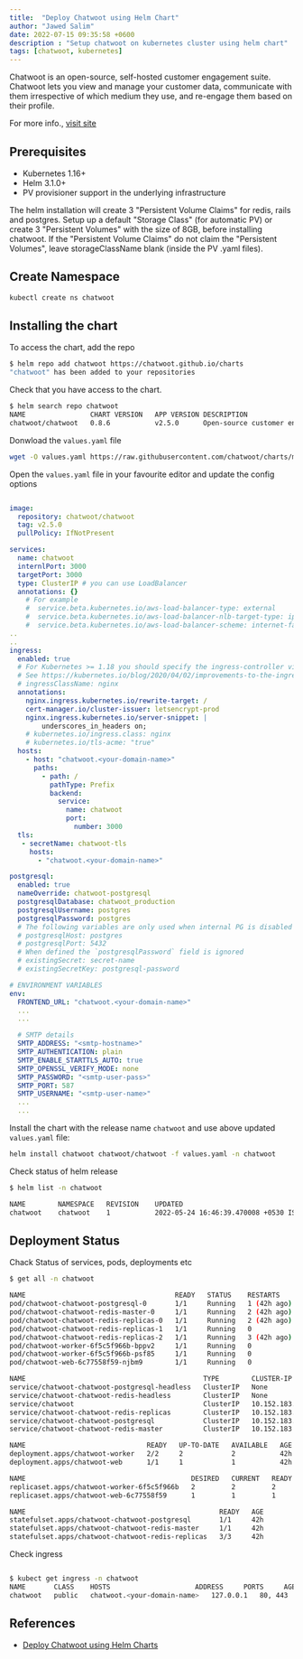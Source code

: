```yaml
---
title:  "Deploy Chatwoot using Helm Chart"
author: "Jawed Salim"
date: 2022-07-15 09:35:58 +0600
description : "Setup chatwoot on kubernetes cluster using helm chart"
tags: [chatwoot, kubernetes]
---
```


Chatwoot is an open-source, self-hosted customer engagement suite. Chatwoot lets you view and manage your customer data, 
communicate with them irrespective of which medium they use, and re-engage them based on their profile.

For more info., [visit site](https://www.chatwoot.com/)

## Prerequisites

- Kubernetes 1.16+
- Helm 3.1.0+
- PV provisioner support in the underlying infrastructure

The helm installation will create 3 "Persistent Volume Claims" for redis, rails and postgres. Setup up a default "Storage Class" (for automatic PV) or create 3 "Persistent Volumes" with the size of 8GB, before installing chatwoot. If the "Persistent Volume Claims" do not claim the "Persistent Volumes", leave storageClassName blank (inside the PV .yaml files).

## Create Namespace

```sh
kubectl create ns chatwoot
```

## Installing the chart

To access the chart, add the repo

```sh
$ helm repo add chatwoot https://chatwoot.github.io/charts
"chatwoot" has been added to your repositories
```

Check that you have access to the chart.

```sh
$ helm search repo chatwoot
NAME             	CHART VERSION	APP VERSION	DESCRIPTION
chatwoot/chatwoot	0.8.6        	v2.5.0     	Open-source customer engagement suite, an alter...
```

Donwload the `values.yaml` file

```sh
wget -O values.yaml https://raw.githubusercontent.com/chatwoot/charts/main/charts/chatwoot/values.yaml
```

Open the `values.yaml` file in your favourite editor and update the config options

```yaml

image:
  repository: chatwoot/chatwoot
  tag: v2.5.0
  pullPolicy: IfNotPresent

services:
  name: chatwoot
  internlPort: 3000
  targetPort: 3000
  type: ClusterIP # you can use LoadBalancer
  annotations: {}
    # For example
    #  service.beta.kubernetes.io/aws-load-balancer-type: external
    #  service.beta.kubernetes.io/aws-load-balancer-nlb-target-type: ip
    #  service.beta.kubernetes.io/aws-load-balancer-scheme: internet-facing
..
..
ingress:
  enabled: true
  # For Kubernetes >= 1.18 you should specify the ingress-controller via the field ingressClassName
  # See https://kubernetes.io/blog/2020/04/02/improvements-to-the-ingress-api-in-kubernetes-1.18/#specifying-the-class-of-an-ingress
  # ingressClassName: nginx
  annotations:
    nginx.ingress.kubernetes.io/rewrite-target: /
    cert-manager.io/cluster-issuer: letsencrypt-prod
    nginx.ingress.kubernetes.io/server-snippet: |
        underscores_in_headers on;
    # kubernetes.io/ingress.class: nginx
    # kubernetes.io/tls-acme: "true"
  hosts:
    - host: "chatwoot.<your-domain-name>"
      paths:
        - path: /
          pathType: Prefix
          backend:
            service:
              name: chatwoot
              port:
                number: 3000
  tls:
   - secretName: chatwoot-tls
     hosts:
       - "chatwoot.<your-domain-name>"

postgresql:
  enabled: true
  nameOverride: chatwoot-postgresql
  postgresqlDatabase: chatwoot_production
  postgresqlUsername: postgres
  postgresqlPassword: postgres
  # The following variables are only used when internal PG is disabled
  # postgresqlHost: postgres
  # postgresqlPort: 5432
  # When defined the `postgresqlPassword` field is ignored
  # existingSecret: secret-name
  # existingSecretKey: postgresql-password

# ENVIRONMENT VARIABLES
env:
  FRONTEND_URL: "chatwoot.<your-domain-name>"
  ...
  ...

  # SMTP details
  SMTP_ADDRESS: "<smtp-hostname>"
  SMTP_AUTHENTICATION: plain
  SMTP_ENABLE_STARTTLS_AUTO: true
  SMTP_OPENSSL_VERIFY_MODE: none
  SMTP_PASSWORD: "<smtp-user-pass>"
  SMTP_PORT: 587
  SMTP_USERNAME: "<smtp-user-name>"
  ...
  ...

```

Install the chart with the release name `chatwoot` and use above updated `values.yaml` file:

```sh
helm install chatwoot chatwoot/chatwoot -f values.yaml -n chatwoot
```

Check status of helm release

```sh
$ helm list -n chatwoot

NAME    	NAMESPACE	REVISION	UPDATED                             	STATUS  	CHART         	APP VERSION
chatwoot	chatwoot 	1       	2022-05-24 16:46:39.470008 +0530 IST	deployed	chatwoot-0.8.6	v2.5.0
```

## Deployment Status

Chack Status of services, pods, deployments etc

```sh
$ get all -n chatwoot

NAME                                     READY   STATUS    RESTARTS      AGE
pod/chatwoot-chatwoot-postgresql-0       1/1     Running   1 (42h ago)   42h
pod/chatwoot-chatwoot-redis-master-0     1/1     Running   2 (42h ago)   42h
pod/chatwoot-chatwoot-redis-replicas-0   1/1     Running   2 (42h ago)   42h
pod/chatwoot-chatwoot-redis-replicas-1   1/1     Running   0             42h
pod/chatwoot-chatwoot-redis-replicas-2   1/1     Running   3 (42h ago)   42h
pod/chatwoot-worker-6f5c5f966b-bppv2     1/1     Running   0             40h
pod/chatwoot-worker-6f5c5f966b-psf85     1/1     Running   0             40h
pod/chatwoot-web-6c77558f59-njbm9        1/1     Running   0             40h

NAME                                            TYPE        CLUSTER-IP       EXTERNAL-IP   PORT(S)    AGE
service/chatwoot-chatwoot-postgresql-headless   ClusterIP   None             <none>        5432/TCP   42h
service/chatwoot-chatwoot-redis-headless        ClusterIP   None             <none>        6379/TCP   42h
service/chatwoot                                ClusterIP   10.152.183.13    <none>        3000/TCP   42h
service/chatwoot-chatwoot-redis-replicas        ClusterIP   10.152.183.185   <none>        6379/TCP   42h
service/chatwoot-chatwoot-postgresql            ClusterIP   10.152.183.116   <none>        5432/TCP   42h
service/chatwoot-chatwoot-redis-master          ClusterIP   10.152.183.29    <none>        6379/TCP   42h

NAME                              READY   UP-TO-DATE   AVAILABLE   AGE
deployment.apps/chatwoot-worker   2/2     2            2           42h
deployment.apps/chatwoot-web      1/1     1            1           42h

NAME                                         DESIRED   CURRENT   READY   AGE
replicaset.apps/chatwoot-worker-6f5c5f966b   2         2         2       42h
replicaset.apps/chatwoot-web-6c77558f59      1         1         1       42h

NAME                                                READY   AGE
statefulset.apps/chatwoot-chatwoot-postgresql       1/1     42h
statefulset.apps/chatwoot-chatwoot-redis-master     1/1     42h
statefulset.apps/chatwoot-chatwoot-redis-replicas   3/3     42h

```

Check ingress

```sh

$ kubect get ingress -n chatwoot
NAME       CLASS    HOSTS                     ADDRESS     PORTS     AGE
chatwoot   public   chatwoot.<your-domain-name>   127.0.0.1   80, 443   42h
```


## References

- [Deploy Chatwoot using Helm Charts](https://www.chatwoot.com/docs/self-hosted/deployment/helm-charts)

